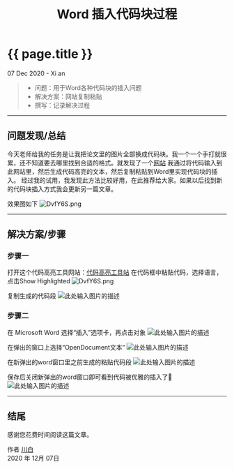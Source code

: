 ﻿---
layout: post
title: Word 插入代码块过程
---

{{ page.title }}
================

<p class="meta">07 Dec 2020 - Xi an</p>


> * 问题：用于Word各种代码块的插入问题
> * 解决方案：网站复制粘贴
> * 撰写：记录解决过程

------
## 问题发现/总结
今天老师给我的任务是让我把论文里的图片全部换成代码块。我一个一个手打就很累，还不知道要去哪里找到合适的格式。就发现了一个[网站](http://www.planetb.ca/syntax-highlight-word)
我通过将代码输入到此网站里，然后生成代码高亮的文本，然后复制粘贴到Word里实现代码块的插入。
经过我的试用，我发现此方法比较好用，在此推荐给大家。如果以后找到新的代码块插入方式我会更新另一篇文章。

效果图如下
![DvfY6S.png](https://s3.ax1x.com/2020/12/07/DvfY6S.png)

------
## 解决方案/步骤

### 步骤一
打开这个代码高亮工具网站：[代码高亮工具站](http://www.planetb.ca/syntax-highlight-word)
在代码框中粘贴代码，选择语言，点击Show Highlighted
![DvfY6S.png](https://s3.ax1x.com/2020/12/07/DvfGSf.md.png)


复制生成的代码段
![此处输入图片的描述][1]
### 步骤二
在 Microsoft Word 选择“插入”选项卡，再点击对象
![此处输入图片的描述][2]

在弹出的窗口上选择“OpenDocument文本”
![此处输入图片的描述][3]

在新弹出的word窗口里之前生成的粘贴代码段
![此处输入图片的描述][4]

保存后关闭新弹出的word窗口即可看到代码被优雅的插入了🤭
![此处输入图片的描述][5]

------

## 结尾
感谢您花费时间阅读这篇文章。

作者 [川白](https://deoncn.top)     
2020 年 12月 07日    

[^LaTeX]: 支持 **LaTeX** 编辑显示支持，例如：$\sum_{i=1}^n a_i=0$， 访问 [MathJax][7] 参考更多使用方法。

[^code]: 代码高亮功能支持包括 Java, Python, JavaScript 在内的，**四十一**种主流编程语言。


  [1]: https://s3.ax1x.com/2020/12/07/Dvf3fP.md.png
  [2]: https://s3.ax1x.com/2020/12/07/DvhucT.md.png
  [3]: https://s3.ax1x.com/2020/12/07/DvflFI.png
  [4]: https://s3.ax1x.com/2020/12/07/Dvf1Yt.md.png
  [5]: https://s3.ax1x.com/2020/12/07/DvfJl8.md.png
  [6]: http://weibo.com/ghosert
  [7]: http://meta.math.stackexchange.com/questions/5020/mathjax-basic-tutorial-and-quick-reference
